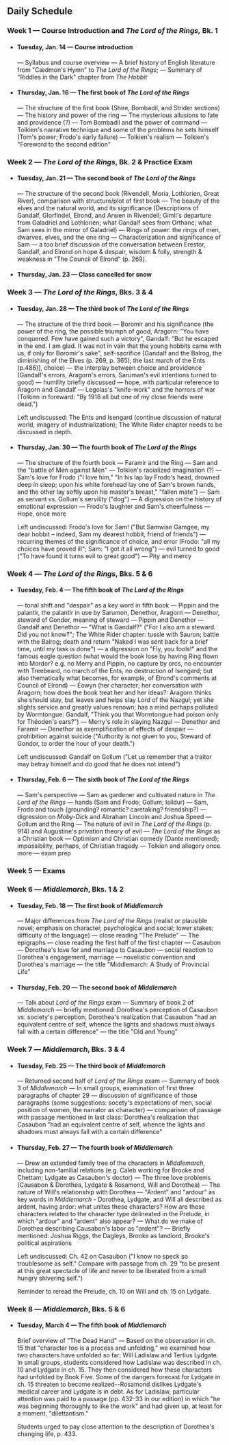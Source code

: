 ## Daily Schedule 

### Week 1 &mdash; Course Introduction and *The Lord of the Rings,* Bk. 1
* #### Tuesday, Jan. 14 &mdash; Course introduction
  &mdash; Syllabus and course overview &mdash; A brief history of English literature from "Cædmon's Hymn" to *The Lord of the Rings*; &mdash; Summary of "Riddles in the Dark" chapter from *The Hobbit*
* #### Thursday, Jan. 16 &mdash; The first book of *The Lord of the Rings*
  &mdash; The structure of the first book (Shire, Bombadil, and Strider sections) &mdash; The history and power of the ring    &mdash; The mysterious allusions to fate and providence (?) &mdash; Tom Bombadil and the power of command &mdash;       Tolkien's narrative technique and some of the problems he sets himself (Tom's power; Frodo's early failure) &mdash; Tolkien's realism &mdash; Tolkien's "Foreword to the second edition"  

### Week 2 &mdash; *The Lord of the Rings*, Bk. 2 & Practice Exam
* #### Tuesday, Jan. 21 &mdash; The second book of *The Lord of the Rings*
  &mdash; The structure of the second book (Rivendell, Moria, Lothlorien, Great River), comparison with structure/plot of first book &mdash; The beauty of the elves and the natural world, and its significance (Descriptions of Gandalf, Glorfindel, Elrond, and Arwen in Rivendell; Gimli's departure from Galadriel and Lothlorien; what Gandalf sees from Orthanc; what Sam sees in the mirror of Galadriel) &mdash; Rings of power: the rings of men, dwarves, elves, and the one ring &mdash; Characterization and significance of Sam &mdash; a too brief discussion of the conversation between Erestor, Gandalf, and Elrond on hope & despair, wisdom & folly, strength & weakness in "The Council of Elrond" (p. 269).
    
* #### Thursday, Jan. 23 &mdash; Class cancelled for snow

### Week 3 &mdash; *The Lord of the Rings*, Bks. 3 & 4
* #### Tuesday, Jan. 28 &mdash; The third book of *The Lord of the Rings*
  &mdash; The structure of the third book &mdash; Boromir and his significance (the power of the ring, the possible triumph of good, Aragorn: "You have conquered. Few have gained such a victory", Gandalf: "But he escaped in the end. I am glad. It was not in vain that the young hobbits came with us, if only for Boromir's sake", self-sacrifice [Gandalf and the Balrog, the diminishing of the Elves (p. 269, p. 365), the last march of the Ents (p.486)], choice) &mdash; the interplay between choice and providence (Gandalf's errors, Aragorn's errors, Saruman's evil intentions turned to good) &mdash; humility briefly discussed &mdash; hope, with particular reference to Aragorn and Gandalf &mdash; Legolas's "knife-work" and the horrors of war (Tolkien in foreward: "By 1918 all but one of my close friends were dead.")

  Left undiscussed: The Ents and Isengard (continue discussion of natural world, imagery of industrialization); The White Rider chapter needs to be discussed in depth.
  
* #### Thursday, Jan. 30 &mdash; The fourth book of *The Lord of the Rings*
  &mdash; The structure of the fourth book &mdash; Faramir and the Ring &mdash; Sam and the "battle of Men against Men" &mdash; Tolkien's racialized imagination (?) &mdash; Sam's love for Frodo ("I love him," "In his lap lay Frodo's head, drowned deep in sleep; upon his white forehead lay one of Sam's brown hands, and the other lay softly upon his master's breast," "fallen mate") &mdash; Sam as servant vs. Gollum's servility ("dog") &mdash; A digression on the history of emotional expression &mdash; Frodo's laughter and Sam's cheerfulness &mdash; Hope, once more

  Left undiscussed: Frodo's love for Sam! ("But Samwise Gamgee, my dear hobbit – indeed, Sam my dearest hobbit, friend of friends") &mdash; recurring themes of the significance of choice, and error (Frodo: "all my choices have proved ill"; Sam: "I got it all wrong") &mdash; evil turned to good ("To have found it turns evil to great good") &mdash; Pity and mercy 

### Week 4 &mdash; *The Lord of the Rings*, Bks. 5 & 6 

* #### Tuesday, Feb. 4 &mdash; The fifth book of *The Lord of the Rings*
  &mdash; tonal shift and "despair" as a key word in fifth book &mdash; Pippin and the palantír, the palantír in use by Sarumon, Denethor, Aragorn &mdash; Denethor, steward of Gondor, meaning of steward &mdash; Pippin and Denethor &mdash; Gandalf and Denethor &mdash; "What is Gandalf?" ("For I also am a steward. Did you not know?"; The White Rider chapter: tussle with Sauron; battle with the Balrog; death and return "Naked I was sent back for a brief time, until my task is done") &mdash; a digression on "Fly, you fools!" and the famous eagle question (what would the book lose by having Ring flown into Mordor? e.g. no Merry and Pippin, no capture by orcs, no encounter with Treebeard, no march of the Ents, no destruction of Isengard; but also thematically what becomes, for example, of Elrond's comments at Council of Elrond) &mdash; Éowyn (her character; her conversation with Aragorn; how does the book treat her and her ideas?: Aragorn thinks she should stay, but leaves and helps slay Lord of the Nazgul; yet she slights service and greatly values renown; has a mind perhaps polluted by Wormtongue: Gandalf, "Think you that Wormtongue had poison only for Théoden's ears?") &mdash; Merry's role in slaying Nazgul &mdash; Denethor and Faramir &mdash; Denethor as exemplification of effects of despair &mdash; prohibition against suicide ("Authority is not given to you, Steward of Gondor, to order the hour of your death.")

  Left undiscussed: Gandalf on Gollum ("Let us remember that a traitor may betray himself and do good that he does not intend")

* #### Thursday, Feb. 6 &mdash; The sixth book of *The Lord of the Rings*
  &mdash; Sam's perspective &mdash; Sam as gardener and cultivated nature in *The Lord of the Rings* &mdash; hands (Sam and Frodo; Gollum; Isildur) &mdash; Sam, Frodo and touch (grounding? romantic? caretaking? friendship?) &mdash; digression on *Moby-Dick* and Abraham Lincoln and Joshua Speed &mdash; Gollum and the Ring &mdash; The nature of evil in *The Lord of the Rings* (p. 914) and Augustine's privation theory of evil &mdash; *The Lord of the Rings* as a Christian book &mdash; Optimism and Christian comedy (Dante mentioned); impossibility, perhaps, of Christian tragedy &mdash; Tolkien and allegory once more &mdash; exam prep
 
### Week 5 &mdash; Exams

### Week 6 &mdash; *Middlemarch*, Bks. 1 & 2
* #### Tuesday, Feb. 18 &mdash; The first book of *Middlemarch*
  &mdash; Major differences from *The Lord of the Rings* (realist or plausible novel; emphasis on character, psychological and social; lower stakes; difficulty of the language) &mdash; close reading "The Prelude" &mdash; The epigraphs &mdash; close reading the first half of the first chapter &mdash; Casaubon &mdash; Dorothea's love for and marriage to Casaubon &mdash; social reaction to Dorothea's engagement, marriage &mdash; novelistic convention and Dorothea's marriage &mdash; the title "Middlemarch: A Study of Provincial Life" 
* #### Thursday, Feb. 20 &mdash; The second book of *Middlemarch*
  &mdash; Talk about *Lord of the Rings* exam &mdash; Summary of book 2 of *Middlemarch* &mdash; briefly mentioned: Dorothea's perception of Casaubon vs. society's perception; Dorothea's realization that Casaubon "had an equivalent centre of self, whence the lights and shadows must always fall with a certain difference" &mdash; the title "Old and Young" 

 ### Week 7 &mdash; *Middlemarch*, Bks. 3 & 4
 * #### Tuesday, Feb. 25 &mdash; The third book of *Middlemarch*
   &mdash; Returned second half of *Lord of the Rings* exam &mdash; Summary of book 3 of *Middlemarch* &mdash; In small groups, examination of first three paragraphs of chapter 29 &mdash; discussion of significance of those paragraphs (some suggestions: socety's expectations of men, social position of women, the narrator as character) &mdash; comparison of passage with passage mentioned in last class: Dorothea's realization that Casaubon "had an equivalent centre of self, whence the lights and shadows must always fall with a certain difference"
* #### Thursday, Feb. 27 &mdash; The fourth book of *Middlemarch*
  &mdash; Drew an extended family tree of the characters in *Middlemarch*, including non-familial relations (e.g. Caleb working for Brooke and Chettam; Lydgate as Casaubon's doctor) &mdash; The three love problems (Causabon & Dorothea, Lydgate & Rosamond, Will and Dorothea) &mdash; The nature of Will's relationship with Dorothea &mdash; "Ardent" and "ardour" as key words in *Middlemarch* - Dorothea, Lydgate, and Will all described as ardent, having ardor: what unites these characters? How are these characters related to the character type delineated in the Prelude, in which "ardour" and "ardent" also appear? &mdash; What do we make of Dorothea describing Causabon's labor as "ardent"? &mdash; Briefly mentioned: Joshua Riggs, the Dagleys, Brooke as landlord, Brooke's political aspirations

   Left undiscussed: Ch. 42 on Casaubon ("I know no speck so troublesome as self." Compare with passage from ch. 29 "to be present at this great spectacle of life and never to be liberated from a small hungry shivering self.") 

   Reminder to reread the Prelude, ch. 10 on Will and ch. 15 on Lydgate.

### Week 8 &mdash; *Middlemarch*, Bks. 5 & 6
* #### Tuesday, March 4 &mdash; The fifth book of *Middlemarch*
    Brief overview of "The Dead Hand" &mdash; Based on the observation in ch. 15 that "character too is a process and unfolding," we examined how two characters have unfolded so far: Will Ladislaw and Tertius Lydgate. In small groups, students considered how Ladislaw was described in ch. 10 and Lydgate in ch. 15. They then considered how these characters had unfolded by Book Five. Some of the dangers forecast for Lydgate in ch. 15 threaten to become realized--Rosamond dislikes Lydgate's medical career and Lydgate is in debt. As for Ladislaw, particular attention was paid to a passage (pp. 432-33 in our edition) in which "he was beginning thoroughly to like the work" and had given up, at least for a moment, "dilettantism."

  Students urged to pay close attention to the description of Dorothea's changing life, p. 433. 

